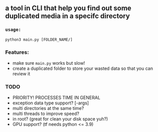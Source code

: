 ## a tool in CLI that help you find out some duplicated media in a specifc directory


### `usage:`
```
python3 main.py [FOLDER_NAME/]
```




### Features:
* make sure `main.py` works but slow!
* create a duplicated folder to store your wasted data so that you can review it

### TODO
* PRIORITY! PROCESSES TIME IN GENERAL 
* exception data type support? [-args] 
* multi directories at the same time?
* multi threads to improve speed?
* in root? (great for clean your disk space yuh?)
* GPU support? (tf needs python <= 3.9)
